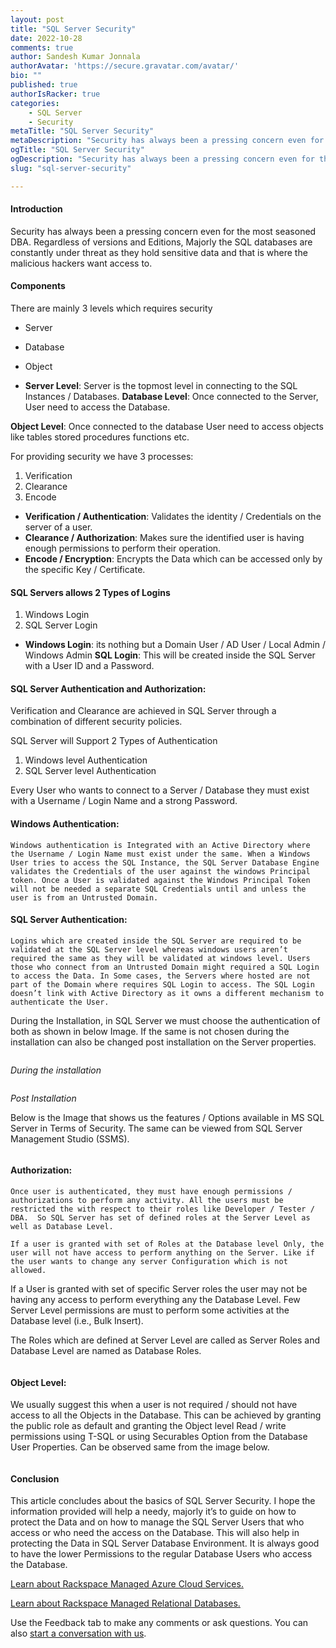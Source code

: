 ```yaml
---
layout: post
title: "SQL Server Security"
date: 2022-10-28
comments: true
author: Sandesh Kumar Jonnala
authorAvatar: 'https://secure.gravatar.com/avatar/'
bio: ""
published: true
authorIsRacker: true
categories:
    - SQL Server
    - Security
metaTitle: "SQL Server Security"
metaDescription: "Security has always been a pressing concern even for the most seasoned DBA. Regardless of versions and Editions, Majorly the SQL databases are constantly under threat as they hold sensitive data and that is where the malicious hackers want access to."
ogTitle: "SQL Server Security"
ogDescription: "Security has always been a pressing concern even for the most seasoned DBA. Regardless of versions and Editions, Majorly the SQL databases are constantly under threat as they hold sensitive data and that is where the malicious hackers want access to."
slug: "sql-server-security"

---
```

#### Introduction 

Security has always been a pressing concern even for the most seasoned DBA. Regardless of versions and Editions, Majorly the SQL databases are constantly under threat as they hold sensitive data and that is where the malicious hackers want access to.

<!--more-->

#### Components
There are mainly 3 levels which requires security 
-	Server 
-	Database 
-	Object 

  - **Server Level**: Server is the topmost level in connecting to the SQL Instances / Databases.
**Database Level**: Once connected to the Server, User need to access the Database.

**Object Level**: Once connected to the database User need to access objects like tables stored procedures functions etc.

For providing security we have 3 processes:
1.	Verification
2.	Clearance
3.	Encode


- **Verification / Authentication**: Validates the identity / Credentials on the server of a user.
- **Clearance / Authorization**: Makes sure the identified user is having enough permissions to perform their operation.
- **Encode / Encryption**: Encrypts the Data which can be accessed only by the specific Key / Certificate.


#### SQL Servers allows 2 Types of Logins
1.	Windows Login 
2.	SQL Server Login
- **Windows Login**: its nothing but a Domain User / AD User / Local Admin / Windows Admin
**SQL Login**: This will be created inside the SQL Server with a User ID and a Password.

#### SQL Server Authentication and Authorization:

Verification and Clearance are achieved in SQL Server through a combination of different security policies.

SQL Server will Support 2 Types of Authentication
1.	Windows level Authentication
2.	SQL Server level Authentication

Every User who wants to connect to a Server / Database they must exist with a Username / Login Name and a strong Password.

#### Windows Authentication:
	Windows authentication is Integrated with an Active Directory where the Username / Login Name must exist under the same. When a Windows User tries to access the SQL Instance, the SQL Server Database Engine validates the Credentials of the user against the windows Principal token. Once a User is validated against the Windows Principal Token will not be needed a separate SQL Credentials until and unless the user is from an Untrusted Domain.

#### SQL Server Authentication:
	Logins which are created inside the SQL Server are required to be validated at the SQL Server level whereas windows users aren’t required the same as they will be validated at windows level. Users those who connect from an Untrusted Domain might required a SQL Login to access the Data. In Some cases, the Servers where hosted are not part of the Domain where requires SQL Login to access. The SQL Login doesn’t link with Active Directory as it owns a different mechanism to authenticate the User.

During the Installation, in SQL Server we must choose the authentication of both as shown in below Image. If the same is not chosen during the installation can also be changed post installation on the Server properties.

<img src=Picture1.png title="" alt="">

*During the installation*

<img src=Picture2.png title="" alt="">

*Post Installation*

Below is the Image that shows us the features / Options available in MS SQL Server in Terms of Security. The same can be viewed from SQL Server Management Studio (SSMS).

  <img src=Picturex.png title="" alt="">

#### Authorization: 

	Once user is authenticated, they must have enough permissions / authorizations to perform any activity. All the users must be restricted the with respect to their roles like Developer / Tester / DBA.  So SQL Server has set of defined roles at the Server Level as well as Database Level.

	If a user is granted with set of Roles at the Database level Only, the user will not have access to perform anything on the Server. Like if the user wants to change any server Configuration which is not allowed. 
	
  If a User is granted with set of specific Server roles the user may not be having any access to perform everything any the Database Level. Few Server Level permissions are must to perform some activities at the Database level (i.e., Bulk Insert). 


The Roles which are defined at Server Level are called as Server Roles and Database Level are named as Database Roles.

<img src=Picturey.png title="" alt="">


#### Object Level:

We usually suggest this when a user is not required / should not have access to all the Objects in the Database. This can be achieved by granting the public role as default and granting the Object level Read / write permissions using T-SQL or using Securables Option from the Database User Properties. Can be observed same from the image below.

<img src=Picture5.png title="" alt="">

#### Conclusion

This article concludes about the basics of SQL Server Security. I hope the information provided will help a needy, majorly it’s to guide on how to protect the Data and on how to manage the SQL Server Users that who access or who need the access on the Database. This will also help in protecting the Data in SQL Server Database Environment. It is always good to have the lower Permissions to the regular Database Users who access the Database.






































<a class="cta purple" id="cta" href="https://www.rackspace.com/cloud/azure">Learn about Rackspace Managed Azure Cloud Services.</a>

<a class="cta purple" id="cta" href="https://www.rackspace.com/data/managed-sql"> Learn about Rackspace Managed Relational Databases.</a>


Use the Feedback tab to make any comments or ask questions. You can also
[start a conversation with us](https://www.rackspace.com/contact).